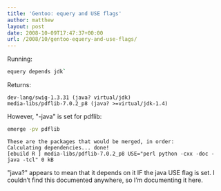 ```yaml
---
title: 'Gentoo: equery and USE flags'
author: matthew
layout: post
date: 2008-10-09T17:47:37+00:00
url: /2008/10/gentoo-equery-and-use-flags/
---
```

Running:
```bash
equery depends jdk`
```
Returns:
```
dev-lang/swig-1.3.31 (java? virtual/jdk)
media-libs/pdflib-7.0.2_p8 (java? >=virtual/jdk-1.4)
```
However, "-java" is set for pdflib:
```bash
emerge -pv pdflib
```
```
These are the packages that would be merged, in order:
Calculating dependencies... done!
[ebuild R ] media-libs/pdflib-7.0.2_p8 USE="perl python -cxx -doc -java -tcl" 0 kB
```

"java?" appears to mean that it depends on it IF the java USE flag is set. I couldn&#8217;t find this documented anywhere, so I&#8217;m documenting it here.